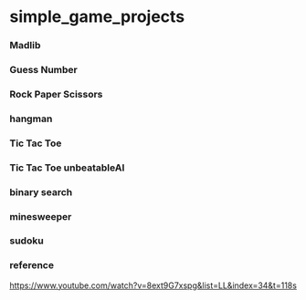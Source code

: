 # simple_game_projects

### Madlib

### Guess Number

### Rock Paper Scissors

### hangman

### Tic Tac Toe

### Tic Tac Toe unbeatableAI

### binary search

### minesweeper

### sudoku

### reference

https://www.youtube.com/watch?v=8ext9G7xspg&list=LL&index=34&t=118s
